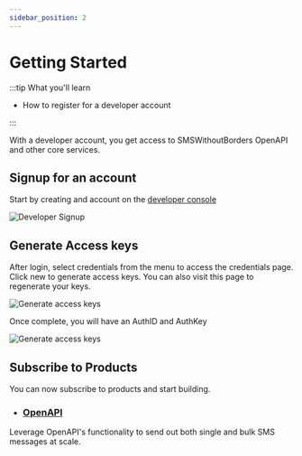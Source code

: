 ```yaml
---
sidebar_position: 2
---
```


# Getting Started

:::tip What you'll learn

* How to register for a developer account

:::

With a developer account, you get access to SMSWithoutBorders OpenAPI and other core services.

## Signup for an account

Start by creating and account on the [developer console](https://developers.smswithoutborders.com)

![Developer Signup](/img/dev_signup.png)

## Generate Access keys

After login, select credentials from the menu to access the credentials page. Click new to generate access keys. You can also visit this page to regenerate your keys.

![Generate access keys](/img/dev_creds.png)

Once complete, you will have an AuthID and AuthKey

![Generate access keys](/img/dev_creds_generated.png)

## Subscribe to Products

You can now subscribe to products and start building.

* ### [OpenAPI](https://smswithoutborders-openapi.readthedocs.io/en/latest/)
Leverage OpenAPI's functionality to send out both single and bulk SMS messages at scale.

